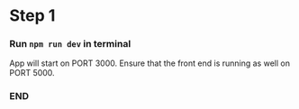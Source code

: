 # Step 1

### Run `npm run dev` in terminal
App will start on PORT 3000. Ensure that the front end is running as well on PORT 5000.

### END